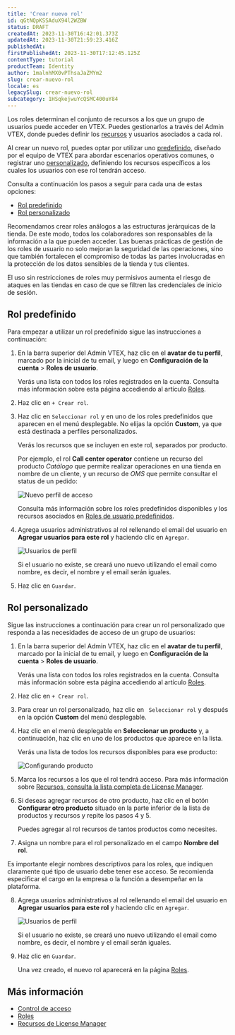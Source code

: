 ```yaml
---
title: 'Crear nuevo rol'
id: qGtNQpKSSAduX94l2WZBW
status: DRAFT
createdAt: 2023-11-30T16:42:01.373Z
updatedAt: 2023-11-30T21:59:23.416Z
publishedAt: 
firstPublishedAt: 2023-11-30T17:12:45.125Z
contentType: tutorial
productTeam: Identity
author: 1malnhMX0vPThsaJaZMYm2
slug: crear-nuevo-rol
locale: es
legacySlug: crear-nuevo-rol
subcategory: 1HSqkejwuYcQSMC400uY84
---
```


Los roles determinan el conjunto de recursos a los que un grupo de usuarios puede acceder en VTEX. Puedes gestionarlos a través del Admin VTEX, donde puedes definir los [recursos](https://help.vtex.com/es/tutorial/recursos-do-license-manager--3q6ztrC8YynQf6rdc6euk3) y usuarios asociados a cada rol.

Al crear un nuevo rol, puedes optar por utilizar uno [predefinido](https://help.vtex.com/es/tutorial/control-de-acceso--4rM3gyiWqtkim4Q8hOvLTC#predefinidos), diseñado por el equipo de VTEX para abordar escenarios operativos comunes, o registrar uno [personalizado](https://help.vtex.com/es/tutorial/control-de-acceso--4rM3gyiWqtkim4Q8hOvLTC#personalizados), definiendo los recursos específicos a los cuales los usuarios con ese rol tendrán acceso.

Consulta a continuación los pasos a seguir para cada una de estas opciones:

* [Rol predefinido](#rol-predefinido)
* [Rol personalizado](#rol-personalizado)

Recomendamos crear roles análogos a las estructuras jerárquicas de la tienda. De este modo, todos los colaboradores son responsables de la información a la que pueden acceder. Las buenas prácticas de gestión de los roles de usuario no solo mejoran la seguridad de las operaciones, sino que también fortalecen el compromiso de todas las partes involucradas en la protección de los datos sensibles de la tienda y tus clientes.

<div class="alert alert-warning">
  <p>El uso sin restricciones de roles muy permisivos aumenta el riesgo de ataques en las tiendas en caso de que se filtren las credenciales de inicio de sesión.</p>
</div>

## Rol predefinido

Para empezar a utilizar un rol predefinido sigue las instrucciones a continuación:

1. En la barra superior del Admin VTEX, haz clic en el **avatar de tu perfil**, marcado por la inicial de tu email, y luego en **Configuración de la cuenta** > **Roles de usuario**.

    Verás una lista con todos los roles registrados en la cuenta. Consulta más información sobre esta página accediendo al artículo [Roles](https://help.vtex.com/es/tutorial/roles--7HKK5Uau2H6wxE1rH5oRbc).

2. Haz clic en `+ Crear rol`.
3. Haz clic en `Seleccionar rol` y en uno de los roles predefinidos que aparecen en el menú desplegable. No elijas la opción **Custom**, ya que está destinada a perfiles personalizados.

    Verás los recursos que se incluyen en este rol, separados por producto.

    Por ejemplo, el rol **Call center operator** contiene un recurso del producto _Catálogo_ que permite realizar operaciones en una tienda en nombre de un cliente, y un recurso de _OMS_ que permite consultar el status de un pedido:

    ![Nuevo perfil de acceso](//images.ctfassets.net/alneenqid6w5/5biL3DriciSnHKbgHvV2PE/377d5de0c9b4af5667a4e8f10c171ae0/last_with_shadow_Wed_Apr__8_17_06_18_-03_2020.png)

    Consulta más información sobre los roles predefinidos disponibles y los recursos asociados en [Roles de usuario predefinidos](https://help.vtex.com/es/tutorial/perfis-de-acesso-predefinidos--jGDurZKJHvHJS13LnO7Dy).
4. Agrega usuarios administrativos al rol rellenando el email del usuario en **Agregar usuarios para este rol** y haciendo clic en `Agregar`.

    ![Usuarios de perfil](//images.ctfassets.net/alneenqid6w5/1lSnygEawddufMz9IZ45Mj/5d76addf0b92724ac97f66aa517a110d/usuarios-es.PNG)

    Si el usuario no existe, se creará uno nuevo utilizando el email como nombre, es decir, el nombre y el email serán iguales.

5. Haz clic en `Guardar`.

## Rol personalizado

Sigue las instrucciones a continuación para crear un rol personalizado que responda a las necesidades de acceso de un grupo de usuarios:

1. En la barra superior del Admin VTEX, haz clic en el **avatar de tu perfil**, marcado por la inicial de tu email, y luego en **Configuración de la cuenta** > **Roles de usuario**.

    Verás una lista con todos los roles registrados en la cuenta. Consulta más información sobre esta página accediendo al artículo [Roles](https://help.vtex.com/es/tutorial/roles--7HKK5Uau2H6wxE1rH5oRbc).

2. Haz clic en `+ Crear rol`.
3.  Para crear un rol personalizado, haz clic en ` Seleccionar rol` y después en la opción **Custom** del menú desplegable.
4. Haz clic en el menú desplegable en **Seleccionar un producto** y, a continuación, haz clic en uno de los productos que aparece en la lista.

    Verás una lista de todos los recursos disponibles para ese producto:

    ![Configurando producto](//images.ctfassets.net/alneenqid6w5/1VE4awGJHyrsR2OkYwAzRQ/0393d07c7e603da3fab9a589adf8e58c/configurar-produto-es.png)
5. Marca los recursos a los que el rol tendrá acceso. Para más información sobre [Recursos, consulta la lista completa de License Manager](https://help.vtex.com/es/tutorial/recursos-do-license-manager--3q6ztrC8YynQf6rdc6euk3).
6. Si deseas agregar recursos de otro producto, haz clic en el botón **Configurar otro producto** situado en la parte inferior de la lista de productos y recursos y repite los pasos 4 y 5.

    Puedes agregar al rol recursos de tantos productos como necesites.

7. Asigna un nombre para el rol personalizado en el campo **Nombre del rol**.

  <div class="alert alert-warning">
    <p>Es importante elegir nombres descriptivos para los roles, que indiquen claramente qué tipo de usuario debe tener ese acceso. Se recomienda especificar el cargo en la empresa o la función a desempeñar en la plataforma.</p>
  </div>

8. Agrega usuarios administrativos al rol rellenando el email del usuario en **Agregar usuarios para este rol** y haciendo clic en `Agregar`.

      ![Usuarios de perfil](//images.ctfassets.net/alneenqid6w5/1lSnygEawddufMz9IZ45Mj/5d76addf0b92724ac97f66aa517a110d/usuarios-es.PNG)

      Si el usuario no existe, se creará uno nuevo utilizando el email como nombre, es decir, el nombre y el email serán iguales.
9. Haz clic en `Guardar`.

      Una vez creado, el nuevo rol aparecerá en la página [Roles](https://help.vtex.com/es/tutorial/roles--7HKK5Uau2H6wxE1rH5oRbc).

## Más información

* [Control de acceso](https://help.vtex.com/es/tutorial/control-de-acceso--4rM3gyiWqtkim4Q8hOvLTC)
* [Roles](https://help.vtex.com/es/tutorial/roles--7HKK5Uau2H6wxE1rH5oRbc)
* [Recursos de License Manager](https://help.vtex.com/es/tutorial/recursos-do-license-manager--3q6ztrC8YynQf6rdc6euk3)
